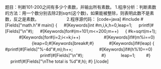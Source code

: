 题目：判断101-200之间有多少个素数，并输出所有素数。
1.程序分析：判断素数的方法：用一个数分别去除2到sqrt(这个数)，如果能被整除，则表明此数不是素数，反之是素数。 　　　　　　
2.程序源代码：
[code=java]
#include #[Fields]"math.h"#
main()
{
　	#[Keywords]int #m,i,k,h=0,leap=1;
　	printf(#[Fields]"\n"#);
　 	#[Keywords]for#(m=101;m<=200;m++)
　	{ 
		#k=sqrt(m+1);
　　　 	#[Keywords]for#(i=2;i<=k;i++)
　　　　　 #[Keywords]if#(m%i==0)
　　　　　　 {leap=0;#[Keywords]break#;#}
　　　 	#[Keywords]if#(leap) {
			#printf(#[Fields]"%-4d"#,m);h++;
　　　　　　#[Keywords]if#(h%10==0)
　　　　　　　　 printf(#[Fields]"\n"#);
　　　　#}
　　　 	leap=1;
　　 #}
　 printf(#[Fields]"\nThe total is %d"#,h);
#}
[/code]